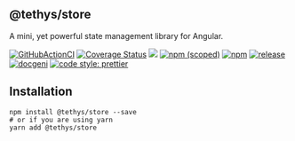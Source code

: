 ## @tethys/store

A mini, yet powerful state management library for Angular.

[![GitHubActionCI](https://img.shields.io/github/workflow/status/tethys-org/store/ci-tethys-store-test)](https://github.com/tethys-org/store/actions/workflows/main.yml)
[![Coverage Status][coveralls-image]][coveralls-url]
![](https://img.shields.io/badge/Made%20with%20Angular-red?logo=angular)
[![npm (scoped)](https://img.shields.io/npm/v/@tethys/store?style=flat)](https://www.npmjs.com/package/@tethys/store)
[![npm](https://img.shields.io/npm/dm/@tethys/store)](https://www.npmjs.com/package/@tethys/store)
[![release](https://img.shields.io/github/release-date/tethys-org/store.svg?style=flat
)](https://github.com/atinc/ngx-tethys)
[![docgeni](https://img.shields.io/badge/docs%20by-docgeni-348fe4)](https://github.com/docgeni/docgeni)
[![code style: prettier](https://img.shields.io/badge/code_style-prettier-ff69b4.svg?style=flat-square)](https://github.com/prettier/prettier)


[coveralls-image]: https://coveralls.io/repos/github/tethys-org/store/badge.svg?branch=master
[coveralls-url]: https://coveralls.io/github/tethys-org/store

## Installation

```
npm install @tethys/store --save
# or if you are using yarn
yarn add @tethys/store
```

## 
